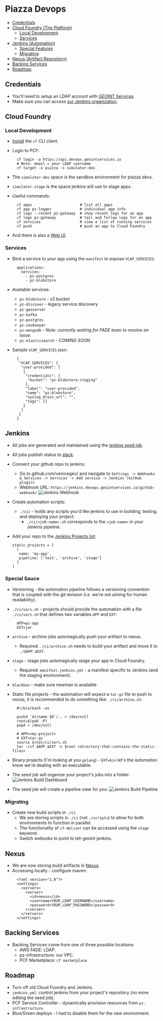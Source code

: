 # Piazza Devops

* [Credentials](#credentials)
* [Cloud Foundry (The Platform)](#cloud-foundry)
  - [Local Development](#local-development)
  - [Services](#services)
* [Jenkins (Automation)](#jenkins)
  - [Special Features](#special-sauce)
  - [Migrating](#migrating)
* [Nexus (Artifact Repository)](#nexus)
* [Backing Services](#backing-services)
* [Roadmap](#roadmap)

## Credentials

* You'll need to setup an LDAP account with [GEOINT Services](https://accounts.geointservices.io/).
* Make sure you can access [our Jenkins organization](https://jenkins.devops.geointservices.io/job/piazza/).

## Cloud Foundry

### Local Development
* [Install](https://github.com/cloudfoundry/cli#downloads) the `cf` CLI client.
* Login to PCF:

  ```
    cf login -a https://api.devops.geointservices.io
    # Note: email = your LDAP username
    cf target -o piazza -s simulator-dev
  ```

* The `simulator-dev` space is the sandbox environment for piazza devs.
* `simulator-stage` is the space jenkins will use to stage apps.
* Useful commands:

  ```
    cf apps                      # list all apps
    cf app pz-logger             # individual app info
    cf logs --recent pz-gateway  # show recent logs for an app
    cf logs pz-gateway           # tail and follow logs for an app
    cf services                  # view a list of running services
    cf push                      # push an app to Cloud Foundry
  ```
* And there is also a [Web UI](https://login.devops.geointservices.io/login).

### Services
* Bind a service to your app using the `manifest` to expose `VCAP_SERVICES`:

  ```
    applications:
      services:
        - pz-postgres
        - pz-blobstore
  ```

* Available services:
  - `pz-blobstore` - s3 bucket
  - `pz-discover` - legacy service discovery
  - `pz-geoserver`
  - `pz-kafka`
  - `pz-postgres`
  - `pz-zookeeper`
  - `pz-mongodb` - *Note: currently waiting for FADE team to resolve an issue.*
  - `pz-elasticsearch` - *COMING SOON*
* Sample `VCAP_SERVICES` json:

  ```
    {
     "VCAP_SERVICES": {
      "user-provided": [
       {
        "credentials": {
         "bucket": "pz-blobstore-staging"
        },
        "label": "user-provided",
        "name": "pz-blobstore",
        "syslog_drain_url": "",
        "tags": []
       }
      ]
     }
    }
  ```

## Jenkins

* All jobs are generated and maintained using the [jenkins seed job](https://github.com/venicegeo/jenkins/tree/geoint).
* All jobs publish status to [slack](https://venicegeo.slack.com/messages/jenkins/).
* Connect your github repo to jenkins:
  - Go to github.com/venicegeo/<your-repository> and navigate to `Settings -> Webhooks & Services -> Services -> Add service -> Jenkins (GitHub plugin)`
  - Webhook URL: `https://jenkins.devops.geointservices.io/github-webhook/`
![Jenkins Webhook](./img/jenkins-webhook.png)
* Create automation scripts:
  - `./ci/` - holds any scripts you'd like jenkins to use in building, testing, and deploying your project.
    - `./ci/<job-name>.sh` corresponds to the `<job-name>` in your Jenkins pipeline.
* Add your repo to the [Jenkins Projects list](https://github.com/venicegeo/jenkins/blob/geoint/Projects.groovy):

    ```
    static projects = [
      [
       name: 'my-app',
       pipeline: ['test', 'archive', 'stage']
      ]
    ]
    ```

### Special Sauce
* Versioning - the automation pipeline follows a versioning convention that is coupled with the git revision (i.e. we're not aiming for human readability).
* `./ci/vars.sh` - projects should provide the automation with a file `./ci/vars.sh` that defines two variables `APP` and `EXT`:

  ```
    APP=pz-app
    EXT=jar
  ```

* `archive` - archive jobs automagically push your artifact to nexus.
  - Required: `./ci/archive.sh` needs to build your artifact and move it to `./$APP.$EXT`.
* `stage` - stage jobs automagically stage your app in Cloud Foundry.
  - Required: `manifest.jenkins.yml` - a manifest specific to Jenkins (and the staging environment).
* `blackbox` - make sure newman is available
* Static file projects - the automation will expect a `tar.gz` file to push to nexus; it is recommended to do something like: `./ci/archive.sh`:

  ```
    #!/bin/bash -ex

    pushd `dirname $0`/.. > /dev/null
    root=$(pwd -P)
    popd > /dev/null

    # APP=<my-project>
    # EXT=tar.gz
    source $root/ci/vars.sh
    tar -czf $APP.$EXT -C $root <directory-that-contains-the-static-files>
  ```

* Binary projects (I'm looking at you `golang`) - `EXT=bin` let's the automation know we're dealing with an executable.
* The seed job will organize your project's jobs into a folder:
![Jenkins Build Dashboard](./img/jenkins-dashboard.png)
* The seed job will create a pipeline view for you:
![Jenkins Build Pipeline](./img/jenkins-pipeline.png)

### Migrating

* Create new build scripts in `./ci`
  - We are storing scripts in `./ci` (not `./scripts`) to allow for both environments to function in parallel.
  - The functionality of `cf-deliver` can be accessed using the `stage` keyword.
  - Switch webooks to point to teh geoint jenkins.

## Nexus

* We are now storing build artifacts in [Nexus](https://nexus.devops.geointservices.io/#welcome).
* Accessing locally - configure maven:
  ```
    <?xml version="1.0"?>
    <settings>
      <servers>
        <server>
          <id>nexus</id>
          <username>YOUR_LDAP_USERNAME</username>
          <password>YOUR_LDAP_PASSWORD</password>
        </server>
      </servers>
    </settings>
  ```

## Backing Services

* Backing Services come from one of three possible locations:
  - AWS FADE: LDAP.
  - pz-infrastructure: our VPC.
  - PCF Marketplace: `cf marketplace`

## Roadmap

* Turn off old Cloud Foundry and Jenkins.
* `jenkins.yml`: control jenkins from your project's repository (no more editing the seed job).
* PCF Service Controller - dynamically provision resources from `pz-infrastructure`.
* Blue/Green deploys - I had to disable them for the new environment.
